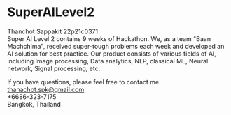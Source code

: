 # SuperAILevel2
Thanchot Sappakit 22p21c0371\
Super AI Level 2 contains 9 weeks of Hackathon. We, as a team "Baan Machchima", received super-tough problems each week and developed an AI solution for best practice.
Our product consists of various fields of AI, including Image processing, Data analytics, NLP, classical ML, Neural network, Signal processing, etc.

If you have questions, please feel free to contact me\
thanachot.spk@gmail.com\
+6686-323-7175\
Bangkok, Thailand
